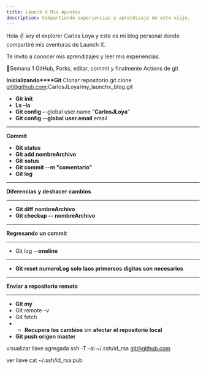 ```yaml
---
title: Launch X Mis Apuntes
description: Compartiendo experiencias y aprendizaje de este viaje.
---
```

Hola ✌️  soy el explorer Carlos Loya y este es mi blog personal donde compartiré mis aventuras de Launch X.

Te invito a conocer mis aprendizajes y leer mis experiencias.

🚀Semana 1 GitHub, Forks, editar, commit y finalmente Actions de git

**Inicializando****Git**
Clonar repositorio
git clone git@github.com:CarlosJLoya/my_launchx_blog.git


* **Git** **init**
* **Ls –la**
* **Git config -**-global user.name "**CarlosJLoya**"
* **Git config --global** **user.email** email

---

**Commit**

* **Git status**
* **Git add** **nombreArchivo**
* **Git** **satus**
* **Git commit --m "**comentario**"**
* **Git log**

---

**Diferencias** **y** **deshacer** **cambios**

---

* **Git diff** **nombreArchivo**
* **Git checkup --** **nombreArchivo**

---

**Regresando** **un commit**

---

* Git log --**oneline**

---

* **Git reset** **numeroLog** **solo** **laos** **primersos** **digitos** **son** **necesarios**

---

**Enviar** **a** **repositorio** **remoto**

---

* **Git my**
* Git remote –v
* Git fetch
* * **Recupera** **los** **cambios** sin **afectar** **el** **repositorio** **local**
* **Git push** **origen** **master**

visualizar llave agregada
ssh -T -ai ~/.ssh/id_rsa git@github.com

ver llave
cat ~/.ssh/id_rsa.pub



